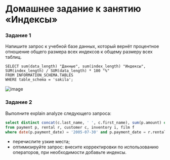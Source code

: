 # Домашнее задание к занятию «Индексы»

### Задание 1

Напишите запрос к учебной базе данных, который вернёт процентное отношение общего размера всех индексов к общему размеру всех таблиц.
```
SELECT sum(data_length) "Данные", sum(index_length) "Индексы", SUM(index_length) / SUM(data_length) * 100 "%"
FROM INFORMATION_SCHEMA.TABLES
WHERE table_schema = 'sakila';
```
  ![image](https://github.com/SergeySS72/hometasks/assets/134854727/e2b9b073-d667-419c-8e8e-d8f01e167c7b)

### Задание 2

Выполните explain analyze следующего запроса:
```sql
select distinct concat(c.last_name, ' ', c.first_name), sum(p.amount) over (partition by c.customer_id, f.title)
from payment p, rental r, customer c, inventory i, film f
where date(p.payment_date) = '2005-07-30' and p.payment_date = r.rental_date and r.customer_id = c.customer_id and i.inventory_id = r.inventory_id
```
- перечислите узкие места;
- оптимизируйте запрос: внесите корректировки по использованию операторов, при необходимости добавьте индексы.

